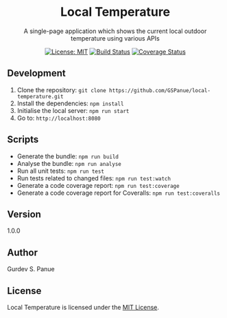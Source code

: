 <h1 align="center">Local Temperature</h1>

<div align="center">

A single-page application which shows the current local outdoor temperature using various APIs

[![License: MIT](https://img.shields.io/badge/License-MIT-yellow.svg)](https://github.com/GSPanue/local-temperature/blob/master/LICENSE.md)
[![Build Status](https://travis-ci.com/GSPanue/local-temperature.svg?branch=develop)](https://travis-ci.com/GSPanue/local-temperature)
[![Coverage Status](https://coveralls.io/repos/github/GSPanue/local-temperature/badge.svg?branch=develop)](https://coveralls.io/github/GSPanue/local-temperature?branch=develop)

</div>

## Development

1. Clone the repository: ``git clone https://github.com/GSPanue/local-temperature.git``
2. Install the dependencies: ``npm install``
3. Initialise the local server: ``npm run start``
4. Go to: ``http://localhost:8080``

## Scripts

- Generate the bundle: ``npm run build``
- Analyse the bundle: ``npm run analyse``
- Run all unit tests: ``npm run test``
- Run tests related to changed files: ``npm run test:watch``
- Generate a code coverage report: ``npm run test:coverage``
- Generate a code coverage report for Coveralls: ``npm run test:coveralls``

## Version

1.0.0

## Author

Gurdev S. Panue

## License

Local Temperature is licensed under the [MIT License](https://github.com/GSPanue/local-temperature/blob/master/LICENSE).
